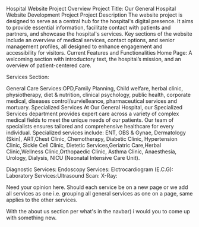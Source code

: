 Hospital Website Project Overview
Project Title: Our General Hospital Website Development Project
Project Description
The website project is designed to serve as a central hub for the hospital's digital presence. It aims to provide essential information, facilitate contact with patients and partners, and showcase the hospital's services. Key sections of the website include an overview of medical services, contact options, and senior management profiles, all designed to enhance engagement and accessibility for visitors.
Current Features and Functionalities
Home Page: A welcoming section with introductory text, the hospital’s mission, and an overview of patient-centered care.

Services Section:

General Care Services:OPD,Family Planning, Child welfare, herbal clinic, physiotherapy, diet & nutrition, clinical psychology, public health, corporate medical, diseases control/survielleance, pharmaceutical services and mortuary.
Specialized Services
At Our General Hospital, our Specialized Services department provides expert care across a variety of complex medical fields to meet the unique needs of our patients. Our team of specialists ensures tailored and comprehensive healthcare for every individual. Specialized services include: ENT, OBS & Gynae, Dermatology (Skin), ART,Chest Clinic, Chemotherapy, Diabetic Clinic, Hypertension Clinic, Sickle Cell Clinic, Dietetic Services,Geriatric Care,Herbal Clinic,Wellness Clinic,Orthopaedic Clinic, Asthma Clinic, Anaesthesia, Urology, Dialysis, NICU (Neonatal Intensive Care Unit).

Diagnostic Services: Endoscopy Services: Elctrocardiogram (E.C.G): Laboratory Services:Ultrasound Scan: X-Ray:

Need your opinion here. Should each service be on a new page or we add all services as one i.e. grouping all general services as one on a page, same applies to the other services. 

With the about us section per what's in the navbar) i would you to come up with something new.
